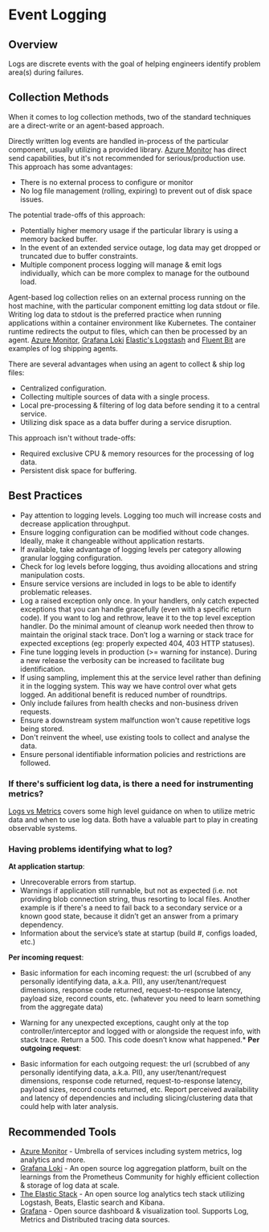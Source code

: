 # Event Logging

## Overview

Logs are discrete events with the goal of helping engineers identify problem area(s) during failures.

## Collection Methods

When it comes to log collection methods, two of the standard techniques are a direct-write or an agent-based approach.

Directly written log events are handled in-process of the particular component, usually utilizing a provided library. [Azure Monitor](https://azure.microsoft.com/en-us/services/monitor) has direct send capabilities, but it's not recommended for serious/production use. This approach has some advantages:

* There is no external process to configure or monitor
* No log file management (rolling, expiring) to prevent out of disk space issues.

The potential trade-offs of this approach:

* Potentially higher memory usage if the particular library is using a memory backed buffer.
* In the event of an extended service outage, log data may get dropped or truncated due to buffer constraints.
* Multiple component process logging will manage & emit logs individually, which can be more complex to manage for the outbound load.

Agent-based log collection relies on an external process running on the host machine, with the particular component emitting log data stdout or file. Writing log data to stdout is the preferred practice when running applications within a container environment like Kubernetes. The container runtime redirects the output to files, which can then be processed by an agent. [Azure Monitor](https://azure.microsoft.com/en-us/services/monitor), [Grafana Loki](https://github.com/grafana/loki) [Elastic's Logstash](https://www.elastic.co/logstash) and [Fluent Bit](https://fluentbit.io/) are examples of log shipping agents.

There are several advantages when using an agent to collect & ship log files:

* Centralized configuration.
* Collecting multiple sources of data with a single process.
* Local pre-processing & filtering of log data before sending it to a central service.
* Utilizing disk space as a data buffer during a service disruption.

This approach isn't without trade-offs:

* Required exclusive CPU & memory resources for the processing of log data.
* Persistent disk space for buffering.

## Best Practices

* Pay attention to logging levels. Logging too much will increase costs and decrease application throughput.
* Ensure logging configuration can be modified without code changes. Ideally, make it changeable without application restarts.
* If available, take advantage of logging levels per category allowing granular logging configuration.
* Check for log levels before logging, thus avoiding allocations and string manipulation costs.
* Ensure service versions are included in logs to be able to identify problematic releases.
* Log a raised exception only once. In your handlers, only catch expected exceptions that you can handle gracefully (even with a specific return code). If you want to log and rethrow, leave it to the top level exception handler. Do the minimal amount of cleanup work needed then throw to maintain the original stack trace. Don’t log a warning or stack trace for expected exceptions (eg: properly expected 404, 403 HTTP statuses).
* Fine tune logging levels in production (>= warning for instance). During a new release the verbosity can be increased to facilitate bug identification.
* If using sampling, implement this at the service level rather than defining it in the logging system. This way we have control over what gets logged. An additional benefit is reduced number of roundtrips.
* Only include failures from health checks and non-business driven requests.
* Ensure a downstream system malfunction won't cause repetitive logs being stored.
* Don't reinvent the wheel, use existing tools to collect and analyse the data.
* Ensure personal identifiable information policies and restrictions are followed.

### If there's sufficient log data, is there a need for instrumenting metrics?

[Logs vs Metrics](../readme.md) covers some high level guidance on when to utilize metric data and when to use log data. Both have a valuable part to play in creating observable systems.

### Having problems identifying what to log?

**At application startup**:

* Unrecoverable errors from startup.
* Warnings if application still runnable, but not as expected (i.e. not providing blob connection string, thus resorting to local files. Another example is if there's a need to fail back to a secondary service or a known good state, because it didn’t get an answer from a primary dependency.
* Information about the service’s state at startup (build #, configs loaded, etc.)

**Per incoming request**:

* Basic information for each incoming request: the url (scrubbed of any personally identifying data, a.k.a. PII), any user/tenant/request dimensions, response code returned, request-to-response latency, payload size, record counts, etc. (whatever you need to learn something from the aggregate data)
* Warning for any unexpected exceptions, caught only at the top controller/interceptor and logged with or alongside the request info, with stack trace. Return a 500. This code doesn’t know what happened.*
**Per outgoing request**:

* Basic information for each outgoing request: the url (scrubbed of any personally identifying data, a.k.a. PII), any user/tenant/request dimensions, response code returned, request-to-response latency, payload sizes, record counts returned, etc. Report perceived availability and latency of dependencies and including slicing/clustering data that could help with later analysis.

## Recommended Tools

* [Azure Monitor](https://docs.microsoft.com/en-us/azure/azure-monitor/overview) - Umbrella of services including system metrics, log analytics and more.
* [Grafana Loki](https://github.com/grafana/loki) - An open source log aggregation platform, built on the learnings from the Prometheus Community for highly efficient collection & storage of log data at scale.
* [The Elastic Stack](https://www.elastic.co/what-is/elk-stack) - An open source log analytics tech stack utilizing Logstash, Beats, Elastic search and Kibana.
* [Grafana](https://grafana.com) - Open source dashboard & visualization tool. Supports Log, Metrics and Distributed tracing data sources.
